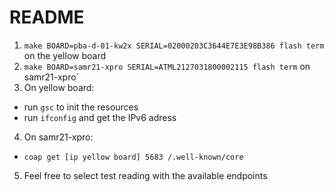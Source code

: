 # README

1. `make BOARD=pba-d-01-kw2x SERIAL=02000203C3644E7E3E98B386 flash term` on the yellow board
2. `make BOARD=samr21-xpro SERIAL=ATML2127031800002115 flash term` on samr21-xpro`
3. On yellow board:
  - run `gsc` to init the resources
  - run `ifconfig` and get the IPv6 adress
4. On samr21-xpro:
  - `coap get [ip yellow board] 5683 /.well-known/core`
5. Feel free to select test reading with the available endpoints
